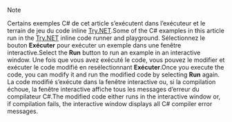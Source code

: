 
> [!NOTE]
> <span data-ttu-id="609d2-101">Certains exemples C# de cet article s’exécutent dans l’exécuteur et le terrain de jeu du code inline [Try.NET](https://try.dot.net).</span><span class="sxs-lookup"><span data-stu-id="609d2-101">Some of the C# examples in this article run in the [Try.NET](https://try.dot.net) inline code runner and playground.</span></span> <span data-ttu-id="609d2-102">Sélectionnez le bouton **Exécuter** pour exécuter un exemple dans une fenêtre interactive.</span><span class="sxs-lookup"><span data-stu-id="609d2-102">Select the **Run** button to run an example in an interactive window.</span></span> <span data-ttu-id="609d2-103">Une fois que vous avez exécuté le code, vous pouvez le modifier et exécuter le code modifié en resélectionnant **Exécuter**.</span><span class="sxs-lookup"><span data-stu-id="609d2-103">Once you execute the code, you can modify it and run the modified code by selecting **Run** again.</span></span> <span data-ttu-id="609d2-104">La code modifié s’exécute dans la fenêtre interactive ou, si la compilation échoue, la fenêtre interactive affiche tous les messages d’erreur du compilateur C#.</span><span class="sxs-lookup"><span data-stu-id="609d2-104">The modified code either runs in the interactive window or, if compilation fails, the interactive window displays all C# compiler error messages.</span></span>  
